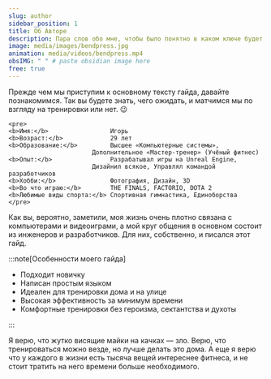 ```yaml
---
slug: author
sidebar_position: 1
title: Об Авторе
description: Пара слов обо мне, чтобы было понятно в каком ключе будет гайд
image: media/images/bendpress.jpg
animation: media/videos/bendpress.mp4
obsIMG: " " # paste obsidian image here
free: true
---
```

Прежде чем мы приступим к основному тексту гайда, давайте познакомимся. Так вы будете знать, чего ожидать, и матчимся мы по взгляду на тренировки или нет. 😉

``` title="Об Авторе"
<pre>
<b>Имя:</b>                 Игорь
<b>Возраст:</b>             29 лет
<b>Образование:</b>         Высшее «Компьютерные системы», 
                       Дополнительное «Мастер-тренер» (Учёный фитнес)
<b>Опыт:</b>                Разрабатывал игры на Unreal Engine, 
                       Дизайнил всякое, Управлял командой разработчиков
<b>Хобби:</b>               Фотография, Дизайн, 3D 
<b>Во что играю:</b>        THE FINALS, FACTORIO, DOTA 2
<b>Любимые виды спорта:</b> Спортивная гимнастика, Единоборства
</pre>
```


Как вы, вероятно, заметили, моя жизнь очень плотно связана с компьютерами и видеоиграми, а мой круг общения в основном состоит из инженеров и разработчиков. Для них, собственно, и писался этот гайд. 

:::note[Особенности моего гайда]  

- Подходит новичку
- Написан простым языком
- Идеален для тренировки дома и на улице
- Высокая эффективность за минимум времени
- Комфортные тренировки без героизма, сектантства и духоты

:::

Я верю, что жутко висящие майки на качках — зло. Верю, что тренироваться можно везде, но лучше делать это дома. А еще я верю что у каждого в жизни есть тысяча вещей интереснее фитнеса, и не стоит тратить на него времени больше необходимого.


